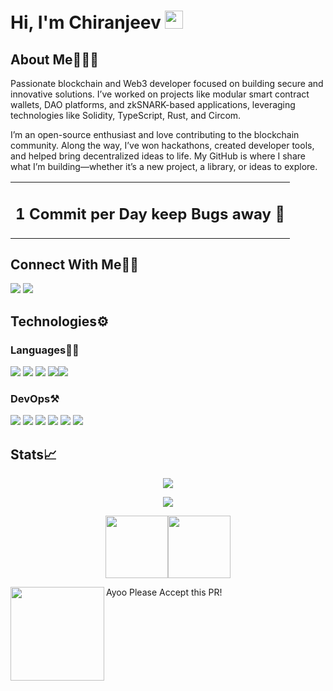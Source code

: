 # Hi, I'm Chiranjeev <img src="https://github.com/TheDudeThatCode/TheDudeThatCode/blob/master/Assets/Hi.gif" width="29px">

## About Me🧑🏼‍💻
Passionate blockchain and Web3 developer focused on building secure and innovative solutions. I’ve worked on projects like modular smart contract wallets, DAO platforms, and zkSNARK-based applications, leveraging technologies like Solidity, TypeScript, Rust, and Circom.

I’m an open-source enthusiast and love contributing to the blockchain community. Along the way, I’ve won hackathons, created developer tools, and helped bring decentralized ideas to life. My GitHub is where I share what I’m building—whether it’s a new project, a library, or ideas to explore.

<table>
  <tr>
    <td valign="center">
      
## **1 Commit per Day keep Bugs away 🐞**



      

  </table>
 


## Connect With Me👋🏼

<p align="left">  
<a href="https://www.linkedin.com/in/chiranjeev-mishra-8b8008205/" target="blank"><img src="https://img.icons8.com/color/35/000000/linkedin.png"/></a>
<a href="https://www.instagram.com/node.cm/" target="blank"><img src="https://img.icons8.com/fluency/35/000000/instagram-new.png"/></a>


 [<a href="https://codepen.io/astrodevil" target="blank"><img align="center" src="https://cdn.jsdelivr.net/npm/simple-icons@3.0.1/icons/codepen.svg" alt="astrodevil" height="35" width="40" /></a>
  <a href="https://discord.gg/aRWvpnM6bU" target="blank"><img align="center" src="https://cdn.jsdelivr.net/npm/simple-icons@3.0.1/icons/discord.svg" alt="" height="30" width="40" /></a>
  <a href="https://www.hackerrank.com/" target="blank"><img align="center" src="https://cdn.jsdelivr.net/npm/simple-icons@3.0.1/icons/hackerrank.svg" alt="anandamitesh0812" height="30" width="40" /></a>  
  <a href="https://www.codechef.com/users/astro_08/" target="blank"><img align="center" src="https://cdn.jsdelivr.net/npm/simple-icons@3.0.1/icons/codechef.svg" alt="astro_08" height="30" width="40" /></a>]:#

</p>
    
## Technologies⚙️

### Languages✍🏼

<img src="https://img.icons8.com/color/35/000000/solidity.png"/> <img src="https://img.icons8.com/color/35/000000/javascript--v1.png"/> <img src="https://img.icons8.com/color/35/000000/c-plus-plus-logo.png"/> <img src="https://img.icons8.com/color/35/000000/java-coffee-cup-logo--v2.png"/><img src="https://img.icons8.com/color/35/000000/python.png"/> 

### DevOps⚒️

<img src="https://hardhat.org/_next/static/media/hardhat-logo-dark.484eb916.svg"/> <img src="https://img.icons8.com/fluency/35/000000/visual-studio-code-2019.png"/> <img src="https://img.icons8.com/color/35/000000/intellij-idea.png"/>  <img src="https://img.icons8.com/color/35/000000/figma--v2.png"/> <img src="https://img.icons8.com/color/35/000000/git.png"/> <img src="https://img.icons8.com/color/35/000000/github.png"/> 





## Stats📈
<!--Got the trophies from https://github.com/ryo-ma/github-profile-trophy#margin-width -->

<div align = "center">
  <img align="center" src= "https://github-profile-trophy.vercel.app/?username=chiranjeev13&theme=dracula&rank=S,AAA,AA,B,C,A&margin-w=10" />
</div>

<p></p>
<div align = "center">
  <p><img align="center" src="https://github-readme-stats.vercel.app/api/top-langs/?username=chiranjeev13&theme=dark&layout=compact" /></p><p><img src="https://i.giphy.com/media/IdyAQJVN2kVPNUrojM/200.webp" width="100"><img src="https://i.giphy.com/media/KzJkzjggfGN5Py6nkT/200.webp" width="100"><!--<img src=https://media3.giphy.com/media/XAxylRMCdpbEWUAvr8/giphy.gif width="105"><img src=https://media4.giphy.com/media/fsEaZldNC8A1PJ3mwp/giphy.gif width="105">--></p>
  <img align="left" height="150" src="https://i.giphy.com/media/v1.Y2lkPTc5MGI3NjExNjV4N2FrZnM1dmxoMTF3ZGdodzY5aXRjODhhc24yaW90Y3hhZ2I4OSZlcD12MV9pbnRlcm5hbF9naWZfYnlfaWQmY3Q9Zw/QDjpIL6oNCVZ4qzGs7/giphy.webp"/>

</div>
 Ayoo Please Accept this PR!
<div align="center">


  


  


